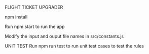 FLIGHT TICKET UPGRADER 

npm install

Run npm start to run the app

Modify the input and ouput file names in src/constants.js 


UNIT TEST
Run npm run test to run unit test cases to test the rules